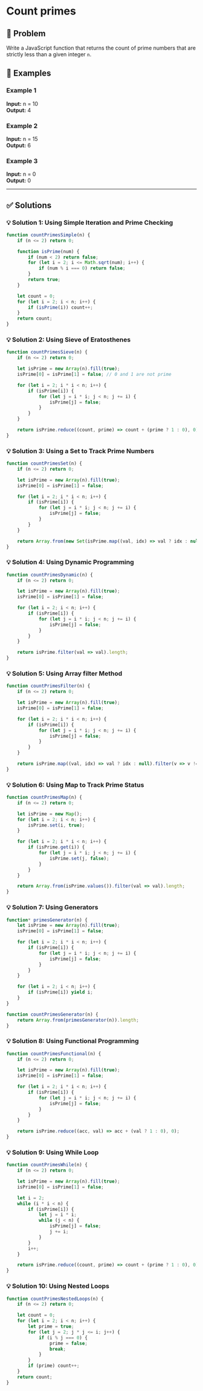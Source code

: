 # Count primes

## 📝 Problem

Write a JavaScript function that returns the count of prime numbers that are strictly less than a given integer `n`.


## 📌 Examples

### Example 1

**Input:** n = 10  
**Output:** 4

### Example 2

**Input:** n = 15  
**Output:** 6

### Example 3

**Input:** n = 0  
**Output:** 0

---

## ✅ Solutions

### 💡 Solution 1: Using Simple Iteration and Prime Checking

```javascript
function countPrimesSimple(n) {
    if (n <= 2) return 0;

    function isPrime(num) {
        if (num < 2) return false;
        for (let i = 2; i <= Math.sqrt(num); i++) {
            if (num % i === 0) return false;
        }
        return true;
    }

    let count = 0;
    for (let i = 2; i < n; i++) {
        if (isPrime(i)) count++;
    }
    return count;
}
```

### 💡 Solution 2: Using Sieve of Eratosthenes

```javascript
function countPrimesSieve(n) {
    if (n <= 2) return 0;

    let isPrime = new Array(n).fill(true);
    isPrime[0] = isPrime[1] = false; // 0 and 1 are not prime

    for (let i = 2; i * i < n; i++) {
        if (isPrime[i]) {
            for (let j = i * i; j < n; j += i) {
                isPrime[j] = false;
            }
        }
    }

    return isPrime.reduce((count, prime) => count + (prime ? 1 : 0), 0);
}
```

### 💡 Solution 3: Using a Set to Track Prime Numbers

```javascript
function countPrimesSet(n) {
    if (n <= 2) return 0;

    let isPrime = new Array(n).fill(true);
    isPrime[0] = isPrime[1] = false;

    for (let i = 2; i * i < n; i++) {
        if (isPrime[i]) {
            for (let j = i * i; j < n; j += i) {
                isPrime[j] = false;
            }
        }
    }

    return Array.from(new Set(isPrime.map((val, idx) => val ? idx : null).filter(v => v !== null))).length;
}
```

### 💡 Solution 4: Using Dynamic Programming

```javascript
function countPrimesDynamic(n) {
    if (n <= 2) return 0;

    let isPrime = new Array(n).fill(true);
    isPrime[0] = isPrime[1] = false;

    for (let i = 2; i < n; i++) {
        if (isPrime[i]) {
            for (let j = i * i; j < n; j += i) {
                isPrime[j] = false;
            }
        }
    }

    return isPrime.filter(val => val).length;
}
```

### 💡 Solution 5: Using Array filter Method

```javascript
function countPrimesFilter(n) {
    if (n <= 2) return 0;

    let isPrime = new Array(n).fill(true);
    isPrime[0] = isPrime[1] = false;

    for (let i = 2; i * i < n; i++) {
        if (isPrime[i]) {
            for (let j = i * i; j < n; j += i) {
                isPrime[j] = false;
            }
        }
    }

    return isPrime.map((val, idx) => val ? idx : null).filter(v => v !== null).length;
}
```

### 💡 Solution 6: Using Map to Track Prime Status

```javascript
function countPrimesMap(n) {
    if (n <= 2) return 0;

    let isPrime = new Map();
    for (let i = 2; i < n; i++) {
        isPrime.set(i, true);
    }

    for (let i = 2; i * i < n; i++) {
        if (isPrime.get(i)) {
            for (let j = i * i; j < n; j += i) {
                isPrime.set(j, false);
            }
        }
    }

    return Array.from(isPrime.values()).filter(val => val).length;
}
```

### 💡 Solution 7: Using Generators

```javascript
function* primesGenerator(n) {
    let isPrime = new Array(n).fill(true);
    isPrime[0] = isPrime[1] = false;

    for (let i = 2; i * i < n; i++) {
        if (isPrime[i]) {
            for (let j = i * i; j < n; j += i) {
                isPrime[j] = false;
            }
        }
    }

    for (let i = 2; i < n; i++) {
        if (isPrime[i]) yield i;
    }
}

function countPrimesGenerator(n) {
    return Array.from(primesGenerator(n)).length;
}
```

### 💡 Solution 8: Using Functional Programming

```javascript
function countPrimesFunctional(n) {
    if (n <= 2) return 0;

    let isPrime = new Array(n).fill(true);
    isPrime[0] = isPrime[1] = false;

    for (let i = 2; i * i < n; i++) {
        if (isPrime[i]) {
            for (let j = i * i; j < n; j += i) {
                isPrime[j] = false;
            }
        }
    }

    return isPrime.reduce((acc, val) => acc + (val ? 1 : 0), 0);
}
```

### 💡 Solution 9: Using While Loop

```javascript
function countPrimesWhile(n) {
    if (n <= 2) return 0;

    let isPrime = new Array(n).fill(true);
    isPrime[0] = isPrime[1] = false;

    let i = 2;
    while (i * i < n) {
        if (isPrime[i]) {
            let j = i * i;
            while (j < n) {
                isPrime[j] = false;
                j += i;
            }
        }
        i++;
    }

    return isPrime.reduce((count, prime) => count + (prime ? 1 : 0), 0);
}
```

### 💡 Solution 10: Using Nested Loops

```javascript
function countPrimesNestedLoops(n) {
    if (n <= 2) return 0;

    let count = 0;
    for (let i = 2; i < n; i++) {
        let prime = true;
        for (let j = 2; j * j <= i; j++) {
            if (i % j === 0) {
                prime = false;
                break;
            }
        }
        if (prime) count++;
    }
    return count;
}
```